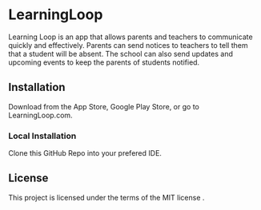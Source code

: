 # LearningLoop
Learning Loop is an app that allows parents and teachers to communicate quickly and effectively. Parents can send notices to teachers to tell them that a student will be absent. The school can also send updates and upcoming events to keep the parents of students notified.

## Installation
Download from the App Store, Google Play Store, or go to LearningLoop.com.

### Local Installation
Clone this GitHub Repo into your prefered IDE.

## License
This project is licensed under the terms of the MIT license .
